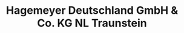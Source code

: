 ---
title: "Hagemeyer Deutschland GmbH & Co. KG NL Traunstein"
url: /traunstein/hagemeyer-deutschland-gmbh-und-co-kg-nl-traunstein/
shop: Baustoffe
---